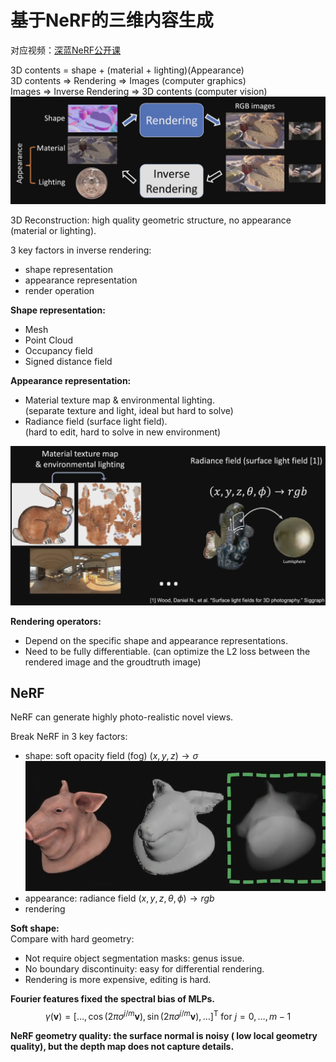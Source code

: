 # 基于NeRF的三维内容生成
对应视频：[深蓝NeRF公开课](https://www.shenlanxueyuan.com/course/504)

3D contents = shape + (material + lighting)(Appearance)  
3D contents => Rendering => Images (computer graphics)  
Images => Inverse Rendering => 3D contents (computer vision)
![](../Resources/基于NeRF的三维内容生成_img_1.png)

3D Reconstruction: high quality geometric structure, no appearance (material or lighting).

3 key factors in inverse rendering:
+ shape representation
+ appearance representation
+ render operation

**Shape representation:**
+ Mesh
+ Point Cloud
+ Occupancy field
+ Signed distance field

**Appearance representation:**
+ Material texture map & environmental lighting.   
  (separate texture and light, ideal but hard to solve)
+ Radiance field (surface light field).   
  (hard to edit, hard to solve in new environment)

![](../Resources/基于NeRF的三维内容生成_img_2.png)

**Rendering operators:**
+ Depend on the specific shape and appearance representations.
+ Need to be fully differentiable. (can optimize the L2 loss between the rendered image and the groudtruth image)

## NeRF
NeRF can generate highly photo-realistic novel views.

Break NeRF in 3 key factors:
+ shape: soft opacity field (fog) $(x,y,z)\rightarrow \sigma$
  ![](../Resources/基于NeRF的三维内容生成_img_3.png)
+ appearance: radiance field $(x,y,z,\theta,\phi)\rightarrow rgb$
+ rendering

**Soft shape:**  
Compare with hard geometry:
+ Not require object segmentation masks: genus issue.
+ No boundary discontinuity: easy for differential rendering.
+ Rendering is more expensive, editing is hard.

**Fourier features fixed the spectral bias of MLPs.**
$$
\gamma(\mathbf{v})=\left[\ldots, \cos \left(2 \pi \sigma^{j / m} \mathbf{v}\right), \sin \left(2 \pi \sigma^{j / m} \mathbf{v}\right), \ldots\right]^{\mathrm{T}} \text { for } j=0, \ldots, m-1
$$

**NeRF geometry quality: the surface normal is noisy ( low local geometry quality), but the depth map does not capture details.**


 